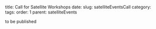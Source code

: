 title: Call for Satellite Workshops
date:
slug: satelliteEventsCall
category:
tags:
order: 1
parent: satelliteEvents

to be published
